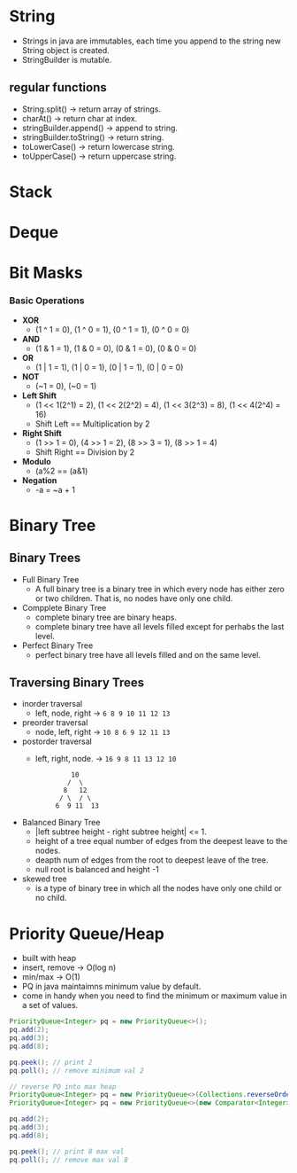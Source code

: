 # String 
- Strings in java are immutables, each time you append to the string new String object is created. 
- StringBuilder is mutable. 

## regular functions
- String.split() -> return array of strings.
- charAt() -> return char at index. 
- stringBuilder.append() -> append to string.
- stringBuilder.toString() -> return string.
- toLowerCase() -> return lowercase string.
- toUpperCase() -> return uppercase string.



# Stack  

# Deque

# Bit Masks 

### Basic Operations 
- **XOR** 
    - (1 ^ 1 = 0), (1 ^ 0 = 1), (0 ^ 1 = 1), (0 ^ 0 = 0) 
- **AND**  
    - (1 & 1 = 1), (1 & 0 = 0), (0 & 1 = 0), (0 & 0 = 0)
- **OR**
    - (1 | 1 = 1), (1 | 0 = 1), (0 | 1 = 1), (0 | 0 = 0) 
- **NOT**
    - (~1 = 0), (~0 = 1)
- **Left Shift**
    - (1 << 1(2^1) = 2), (1 << 2(2^2) = 4), (1 << 3(2^3) = 8), (1 << 4(2^4) = 16)  
    - Shift Left == Multiplication by 2
- **Right Shift**
    - (1 >> 1 = 0), (4 >> 1 = 2), (8 >> 3 = 1), (8 >> 1 = 4) 
    - Shift Right == Division by 2 
- **Modulo**
    - (a%2 == (a&1) 
- **Negation**
    - -a = ~a + 1 
    





# Binary Tree 

## Binary Trees
- Full Binary Tree
    * A full binary tree is a binary tree in which every node has either zero or two children. That is, no nodes have
only one child. 
- Compplete Binary Tree  
    * complete binary tree are binary heaps. 
    * complete binary tree have all levels filled except for perhabs the last level.
- Perfect Binary Tree 
    * perfect binary tree have all levels filled and on the same level.
## Traversing Binary Trees 
 - inorder traversal 
    * left, node, right     -> `6 8 9 10 11 12 13`
 - preorder traversal   
    * node, left, right     -> `10 8 6 9 12 11 13` 
 - postorder traversal 
    * left, right, node.    -> `16 9 8 11 13 12 10` 

                   10
                  /  \ 
                 8   12  
                / \  / \ 
               6  9 11  13 

- Balanced Binary Tree 
    * |left subtree height - right subtree height| <= 1.
    * height of a tree equal number of edges from the deepest leave to the nodes. 
    * deapth num of edges from the root to deepest leave of the tree. 
    * null root is balanced and height -1
- skewed tree 
    * is a type of binary tree in which all the nodes have only one child or no child. 


# Priority Queue/Heap 
- built with heap
- insert, remove -> O(log n) 
- min/max -> O(1)  
- PQ in java maintaimns minimum value by default.  
- come in handy when you need to find the minimum or maximum value in a set of values. 


```java 
PriorityQueue<Integer> pq = new PriorityQueue<>(); 
pq.add(2);
pq.add(3); 
pq.add(8);

pq.peek(); // print 2
pq.poll(); // remove minimum val 2 

// reverse PQ into max heap
PriorityQueue<Integer> pq = new PriorityQueue<>(Collections.reverseOrder()); 
PriorityQueue<Integer> pq = new PriorityQueue<>(new Comparator<Integer>((a, b) -> b - a);     

pq.add(2);
pq.add(3);
pq.add(8);

pq.peek(); // print 8 max val 
pq.poll(); // remove max val 8
```
